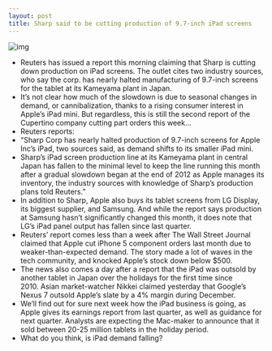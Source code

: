 ```yaml
---
layout: post
title: Sharp said to be cutting production of 9.7-inch iPad screens
---
```

![img](http://media.idownloadblog.com/wp-content/uploads/2012/05/iPad-3-iPhoto-teaser.jpg)
* Reuters has issued a report this morning claiming that Sharp is cutting down production on iPad screens. The outlet cites two industry sources, who say the corp. has nearly halted manufacturing of 9.7-inch screens for the tablet at its Kameyama plant in Japan.
* It’s not clear how much of the slowdown is due to seasonal changes in demand, or cannibalization, thanks to a rising consumer interest in Apple’s iPad mini. But regardless, this is still the second report of the Cupertino company cutting part orders this week…
* Reuters reports:
* “Sharp Corp has nearly halted production of 9.7-inch screens for Apple Inc’s iPad, two sources said, as demand shifts to its smaller iPad mini.
* Sharp’s iPad screen production line at its Kameyama plant in central Japan has fallen to the minimal level to keep the line running this month after a gradual slowdown began at the end of 2012 as Apple manages its inventory, the industry sources with knowledge of Sharp’s production plans told Reuters.”
* In addition to Sharp, Apple also buys its tablet screens from LG Display, its biggest supplier, and Samsung. And while the report says production at Samsung hasn’t significantly changed this month, it does note that LG’s iPad panel output has fallen since last quarter.
* Reuters’ report comes less than a week after The Wall Street Journal claimed that Apple cut iPhone 5 component orders last month due to weaker-than-expected demand. The story made a lot of waves in the tech community, and knocked Apple’s stock down below $500.
* The news also comes a day after a report that the iPad was outsold by another tablet in Japan over the holidays for the first time since 2010. Asian market-watcher Nikkei claimed yesterday that Google’s Nexus 7 outsold Apple’s slate by a 4% margin during December.
* We’ll find out for sure next week how the iPad business is going, as Apple gives its earnings report from last quarter, as well as guidance for next quarter. Analysts are expecting the Mac-maker to announce that it sold between 20-25 million tablets in the holiday period.
* What do you think, is iPad demand falling?

